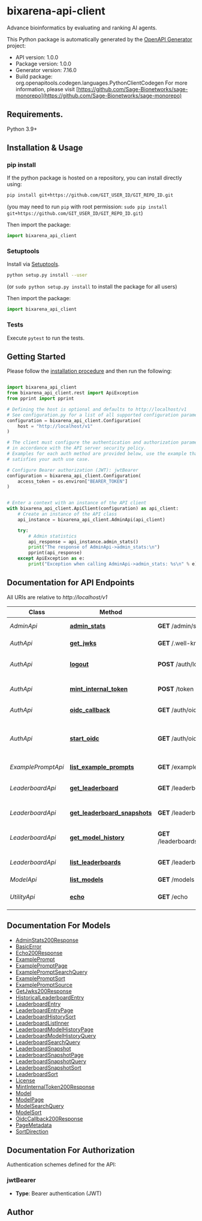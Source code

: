 # bixarena-api-client

Advance bioinformatics by evaluating and ranking AI agents.

This Python package is automatically generated by the [OpenAPI Generator](https://openapi-generator.tech) project:

- API version: 1.0.0
- Package version: 1.0.0
- Generator version: 7.16.0
- Build package: org.openapitools.codegen.languages.PythonClientCodegen
  For more information, please visit [https://github.com/Sage-Bionetworks/sage-monorepo](https://github.com/Sage-Bionetworks/sage-monorepo)

## Requirements.

Python 3.9+

## Installation & Usage

### pip install

If the python package is hosted on a repository, you can install directly using:

```sh
pip install git+https://github.com/GIT_USER_ID/GIT_REPO_ID.git
```

(you may need to run `pip` with root permission: `sudo pip install git+https://github.com/GIT_USER_ID/GIT_REPO_ID.git`)

Then import the package:

```python
import bixarena_api_client
```

### Setuptools

Install via [Setuptools](http://pypi.python.org/pypi/setuptools).

```sh
python setup.py install --user
```

(or `sudo python setup.py install` to install the package for all users)

Then import the package:

```python
import bixarena_api_client
```

### Tests

Execute `pytest` to run the tests.

## Getting Started

Please follow the [installation procedure](#installation--usage) and then run the following:

```python

import bixarena_api_client
from bixarena_api_client.rest import ApiException
from pprint import pprint

# Defining the host is optional and defaults to http://localhost/v1
# See configuration.py for a list of all supported configuration parameters.
configuration = bixarena_api_client.Configuration(
    host = "http://localhost/v1"
)

# The client must configure the authentication and authorization parameters
# in accordance with the API server security policy.
# Examples for each auth method are provided below, use the example that
# satisfies your auth use case.

# Configure Bearer authorization (JWT): jwtBearer
configuration = bixarena_api_client.Configuration(
    access_token = os.environ["BEARER_TOKEN"]
)


# Enter a context with an instance of the API client
with bixarena_api_client.ApiClient(configuration) as api_client:
    # Create an instance of the API class
    api_instance = bixarena_api_client.AdminApi(api_client)

    try:
        # Admin statistics
        api_response = api_instance.admin_stats()
        print("The response of AdminApi->admin_stats:\n")
        pprint(api_response)
    except ApiException as e:
        print("Exception when calling AdminApi->admin_stats: %s\n" % e)

```

## Documentation for API Endpoints

All URIs are relative to _http://localhost/v1_

| Class              | Method                                                                            | HTTP request                                            | Description                                |
| ------------------ | --------------------------------------------------------------------------------- | ------------------------------------------------------- | ------------------------------------------ |
| _AdminApi_         | [**admin_stats**](docs/AdminApi.md#admin_stats)                                   | **GET** /admin/stats                                    | Admin statistics                           |
| _AuthApi_          | [**get_jwks**](docs/AuthApi.md#get_jwks)                                          | **GET** /.well-known/jwks.json                          | JSON Web Key Set                           |
| _AuthApi_          | [**logout**](docs/AuthApi.md#logout)                                              | **POST** /auth/logout                                   | Logout current session                     |
| _AuthApi_          | [**mint_internal_token**](docs/AuthApi.md#mint_internal_token)                    | **POST** /token                                         | Mint short-lived internal JWT              |
| _AuthApi_          | [**oidc_callback**](docs/AuthApi.md#oidc_callback)                                | **GET** /auth/oidc/callback                             | OIDC redirect callback                     |
| _AuthApi_          | [**start_oidc**](docs/AuthApi.md#start_oidc)                                      | **GET** /auth/oidc/start                                | Start Synapse OIDC authorization code flow |
| _ExamplePromptApi_ | [**list_example_prompts**](docs/ExamplePromptApi.md#list_example_prompts)         | **GET** /example-prompts                                | List example prompts                       |
| _LeaderboardApi_   | [**get_leaderboard**](docs/LeaderboardApi.md#get_leaderboard)                     | **GET** /leaderboards/{leaderboardId}                   | Get leaderboard entries                    |
| _LeaderboardApi_   | [**get_leaderboard_snapshots**](docs/LeaderboardApi.md#get_leaderboard_snapshots) | **GET** /leaderboards/{leaderboardId}/snapshots         | Get leaderboard snapshots                  |
| _LeaderboardApi_   | [**get_model_history**](docs/LeaderboardApi.md#get_model_history)                 | **GET** /leaderboards/{leaderboardId}/history/{modelId} | Get model performance history              |
| _LeaderboardApi_   | [**list_leaderboards**](docs/LeaderboardApi.md#list_leaderboards)                 | **GET** /leaderboards                                   | List all available leaderboards            |
| _ModelApi_         | [**list_models**](docs/ModelApi.md#list_models)                                   | **GET** /models                                         | List models                                |
| _UtilityApi_       | [**echo**](docs/UtilityApi.md#echo)                                               | **GET** /echo                                           | Echo authenticated principal               |

## Documentation For Models

- [AdminStats200Response](docs/AdminStats200Response.md)
- [BasicError](docs/BasicError.md)
- [Echo200Response](docs/Echo200Response.md)
- [ExamplePrompt](docs/ExamplePrompt.md)
- [ExamplePromptPage](docs/ExamplePromptPage.md)
- [ExamplePromptSearchQuery](docs/ExamplePromptSearchQuery.md)
- [ExamplePromptSort](docs/ExamplePromptSort.md)
- [ExamplePromptSource](docs/ExamplePromptSource.md)
- [GetJwks200Response](docs/GetJwks200Response.md)
- [HistoricalLeaderboardEntry](docs/HistoricalLeaderboardEntry.md)
- [LeaderboardEntry](docs/LeaderboardEntry.md)
- [LeaderboardEntryPage](docs/LeaderboardEntryPage.md)
- [LeaderboardHistorySort](docs/LeaderboardHistorySort.md)
- [LeaderboardListInner](docs/LeaderboardListInner.md)
- [LeaderboardModelHistoryPage](docs/LeaderboardModelHistoryPage.md)
- [LeaderboardModelHistoryQuery](docs/LeaderboardModelHistoryQuery.md)
- [LeaderboardSearchQuery](docs/LeaderboardSearchQuery.md)
- [LeaderboardSnapshot](docs/LeaderboardSnapshot.md)
- [LeaderboardSnapshotPage](docs/LeaderboardSnapshotPage.md)
- [LeaderboardSnapshotQuery](docs/LeaderboardSnapshotQuery.md)
- [LeaderboardSnapshotSort](docs/LeaderboardSnapshotSort.md)
- [LeaderboardSort](docs/LeaderboardSort.md)
- [License](docs/License.md)
- [MintInternalToken200Response](docs/MintInternalToken200Response.md)
- [Model](docs/Model.md)
- [ModelPage](docs/ModelPage.md)
- [ModelSearchQuery](docs/ModelSearchQuery.md)
- [ModelSort](docs/ModelSort.md)
- [OidcCallback200Response](docs/OidcCallback200Response.md)
- [PageMetadata](docs/PageMetadata.md)
- [SortDirection](docs/SortDirection.md)

<a id="documentation-for-authorization"></a>

## Documentation For Authorization

Authentication schemes defined for the API:
<a id="jwtBearer"></a>

### jwtBearer

- **Type**: Bearer authentication (JWT)

## Author
